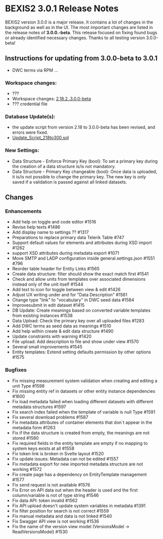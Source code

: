 # BEXIS2 3.0.1 Release Notes

BEXIS2 version 3.0.0 is a major release. It contains a lot of changes in the background as well as in the UI. The most important changes are listed in the release notes of **3.0.0.-beta**. This release focused on fixing found bugs or already identified necessary changes. Thanks to all testing version 3.0.0-beta!

## Instructions for updating from 3.0.0-beta to 3.0.1
- DWC terms via RPM ...

### Workspace changes:
- ???
- Workspace changes: [2.18.2..3.0.0-beta](https://github.com/BEXIS2/Workspace/compare/3.0.0-beta..3.0.0)
- ??? credential file

### Database Update(s):
- the update script from version 2.18 to 3.0.0-beta has been revised, and errors were fixed.
- [Update_Script_218to300.sql](https://github.com/BEXIS2/Core/blob/rc/database%20update%20scripts/Update_Script_2182to3.sql)

### New Settings:
- Data Structure - Enforce Primary Key (bool): To set a primary key during the creation of a data structure is/is not mandatory.
- Data Structure - Primary Key changeable (bool): Once data is uploaded, it is/is not possible to change the primary key. The new key is only saved if a validation is passed against all linked datasets.

## Changes

### Enhancements
- Add help on toggle and code editor  #1516
- Revise help texts #1486
- Add display name to settings ??  #1317
- Preparations to replace primary data Telerik Table #747
- Support default values for elements and attributes during XSD import #1262
- support XSD attributes during metadata export #1071
- Move SMTP and LADP configuration inside general.settings.json #1551 #796
- Reorder table header for Entity Links #1565 
- Create data structure: filter should show the exact match first #1541 
- Check and allow units from templates over associated dimensions instead only of the unit itself #1544 
- Add text to icon for toggle between view & edit #1426
- Adjust UX writing under and for "Data Description" #1561
- Change type "link" to "vocabulary" in DWC seed data #1584
- Improvesubmit in edit dataset #1415
- DB Update: Create meanings based on converted variable templates from existing instances #1538 
- Data Upload: Check the primary key over all uploaded files #1283 
- Add DWC terms as seed data as meanings #1510 
- Add help within create & edit data structure #1490 
- Update constraints with warning #1420
- File upload: Add description to file and show under view #1570
- Several small improvements #1545
- Entity templates: Extend setting defaults permission by other options #1575
 
### Bugfixes
- Fix missing measurement system validation when creating and editing a unit Type #1598
- Fix missing entity ref in datasets or other entity instance dependencies #1600
- Fix load metadata failed when loading different datasets with different metadata structures #1597 
- Fix search index failed when the template of variable is null Type #1591 
- Fix several download problems #1587 
- Fix metadata attributes of container elements that don`t appear in the metadata form #1263
- Fix if the data structure is created from empty, the meanings are not stored #1580 
- Fix required fields in the entity template are empty if no mapping to system keys exists at all #1558 
- Fix token link is broken in Svelte layout #1520 
- Fix update issues: Metadata can not be edited #1557 
- Fix metadata export for new imported metadata structure are not working #1572 
- Fix create page has a dependency on EntityTemplate management #1577 
- Fix send request is not available #1576 
- Fix Error on API data out when the header is used and the first column/variable is not of type string #1546 
- Fix data API: token invalid #1562 
- Fix API upload doesn't update system variables in metadata #1391 
- Fix filter position for search is not correct #1559
- Fix manual metadata and data is not linked #1540 
- Fix Swagger API view is not working #1536 
- Fix the name of the version view model (VersionsModel -> ReadVersionsModel) #1530 







